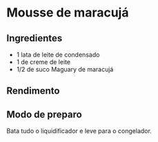 # Mousse de maracujá

## Ingredientes

* 1 lata de leite de condensado
* 1 de creme de leite
* 1/2 de suco Maguary de maracujá

## Rendimento 

## Modo de preparo 

Bata tudo o liquidificador e leve para o congelador.
